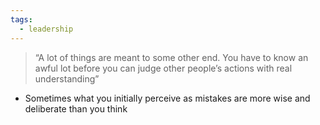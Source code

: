```yaml
---
tags:
  - leadership
---
```

> “A lot of things are meant to some other end. You have to know an awful lot before you can judge other people’s actions with real understanding”

- Sometimes what you initially perceive as mistakes are more wise and deliberate than you think